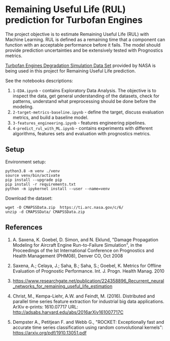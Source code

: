 # Remaining Useful Life (RUL) prediction for Turbofan Engines

The project objective is to estimate Remaining Useful Life (RUL) with Machine Learning. RUL is defined as a remaining time that a component can function with an acceptable performance before it fails. The model should provide prediction uncertainties and be extensively tested with Prognostics metrics.

[Turbofan Engines Degradation Simulation Data Set](https://ti.arc.nasa.gov/tech/dash/groups/pcoe/prognostic-data-repository/)
provided by NASA is being used in this project for Remaining Useful Life prediction.


See the notebooks descriptions:

1. `1-EDA.ipynb` - contains Exploratory Data Analysis. The objective is to inspect the data, get general understanding of the datasets, check for patterns, understand what preprocessing should be done before the modeling.
2. `2-target-metrics-baseline.ipynb` - define the target, discuss evaluation metrics, and build a baseline model.
3. `3-features_engineering.ipynb` - features engineering pipelines.
4. `4-predict_rul_with_ML.ipynb` - contains experiments with different algorithms, features sets and evaluation with prognostics metrics.



## Setup

Environment setup:

```
python3.8 -m venv ./venv
source venv/bin/activate
pip install --upgrade pip
pip install -r requirements.txt
python -m ipykernel install --user --name=venv
```

Download the dataset:

```
wget -O CMAPSSData.zip  https://ti.arc.nasa.gov/c/6/
unzip -d CMAPSSData/ CMAPSSData.zip
```


## References

1. A. Saxena, K. Goebel, D. Simon, and N. Eklund, "Damage Propagation Modeling for Aircraft Engine Run-to-Failure Simulation", in the Proceedings of the Ist International Conference on Prognostics and Health Management (PHM08), Denver CO, Oct 2008

2. Saxena, A.; Celaya, J.; Saha, B.; Saha, S.; Goebel, K. Metrics for Offline Evaluation of Prognostic Performance. Int. J. Progn. Health Manag. 2010

3. https://www.researchgate.net/publication/224358896_Recurrent_neural_networks_for_remaining_useful_life_estimation

4. Christ, M., Kempa-Liehr, A.W. and Feindt, M. (2016). Distributed and parallel time series feature extraction for industrial big data applications. ArXiv e-prints: 1610.07717 URL: http://adsabs.harvard.edu/abs/2016arXiv161007717C

5. Dempster A., Petitjean F. and Webb G., "ROCKET: Exceptionally fast and accurate time series classification using random convolutional kernels": https://arxiv.org/pdf/1910.13051.pdf
